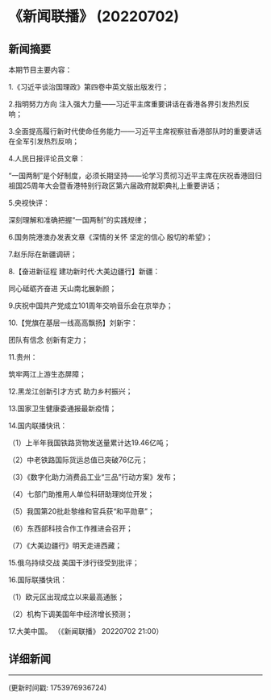 # 《新闻联播》 (20220702)

## 新闻摘要

本期节目主要内容：


1.《习近平谈治国理政》第四卷中英文版出版发行；


2.指明努力方向 注入强大力量——习近平主席重要讲话在香港各界引发热烈反响；


3.全面提高履行新时代使命任务能力——习近平主席视察驻香港部队时的重要讲话在全军引发热烈反响；


4.人民日报评论员文章：

“一国两制”是个好制度，必须长期坚持——论学习贯彻习近平主席在庆祝香港回归祖国25周年大会暨香港特别行政区第六届政府就职典礼上重要讲话；


5.央视快评：

深刻理解和准确把握“一国两制”的实践规律；


6.国务院港澳办发表文章《深情的关怀 坚定的信心 殷切的希望》；


7.赵乐际在新疆调研；


8.【奋进新征程 建功新时代·大美边疆行】新疆：

同心砥砺齐奋进 天山南北展新颜；


9.庆祝中国共产党成立101周年交响音乐会在京举办；


10.【党旗在基层一线高高飘扬】刘新宇：

团队有信念 创新有定力；


11.贵州：

筑牢两江上游生态屏障；


12.黑龙江创新引才方式 助力乡村振兴；


13.国家卫生健康委通报最新疫情；


14.国内联播快讯：


（1）上半年我国铁路货物发送量累计达19.46亿吨；


（2）中老铁路国际货运总值已突破76亿元；


（3）《数字化助力消费品工业“三品”行动方案》发布；


（4）七部门助推用人单位科研助理岗位开发；


（5）我国第20批赴黎维和官兵获“和平勋章”；


（6）东西部科技合作工作推进会召开；


（7）《大美边疆行》明天走进西藏；


15.俄乌持续交战 美国干涉行径受到批评；


16.国际联播快讯：


（1）欧元区出现成立以来最高通胀；


（2）机构下调美国年中经济增长预测；


17.大美中国。
（《新闻联播》 20220702 21:00）

## 详细新闻

---

(更新时间戳: 1753976936724)

